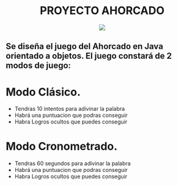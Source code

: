 <h1 align= center>PROYECTO AHORCADO</h1>
<p align = center><img src = https://play-lh.googleusercontent.com/27_vqM7JDATQmp4ZRF_WUdq9jRRtcDq7iB9Ja80FyQSKr4vSX80oif_br8LBN1jJf-c=w240-h480-rw></p>
<h2>Se diseña el juego del Ahorcado en Java orientado a objetos. El juego constará de 2 modos de juego:</h2>

 <h1>Modo Clásico.</h1>
 <ul>
   <li>Tendras 10 intentos para adivinar la palabra</li>
   <li>Habrá una puntuacion que podras conseguir</li>
   <li>Habra Logros ocultos que puedes conseguir</li>
 </ul>

 <h1>Modo Cronometrado.</h1>
 <ul>
   <li>Tendras 60 segundos para adivinar la palabra</li>
   <li>Habrá una puntuacion que podras conseguir</li>
   <li>Habra Logros ocultos que puedes conseguir</li>
 </ul>
